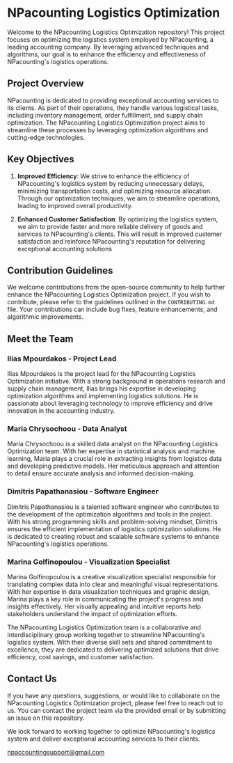 # NPacounting Logistics Optimization

Welcome to the NPacounting Logistics Optimization repository! This project focuses on optimizing the logistics system employed by NPacounting, a leading accounting company. By leveraging advanced techniques and algorithms, our goal is to enhance the efficiency and effectiveness of NPacounting's logistics operations.

## Project Overview

NPacounting is dedicated to providing exceptional accounting services to its clients. As part of their operations, they handle various logistical tasks, including inventory management, order fulfillment, and supply chain optimization. The NPacounting Logistics Optimization project aims to streamline these processes by leveraging optimization algorithms and cutting-edge technologies.

## Key Objectives

1.  **Improved Efficiency**: We strive to enhance the efficiency of NPacounting's logistics system by reducing unnecessary delays, minimizing transportation costs, and optimizing resource allocation. Through our optimization techniques, we aim to streamline operations, leading to improved overall productivity.
    
2.  **Enhanced Customer Satisfaction**: By optimizing the logistics system, we aim to provide faster and more reliable delivery of goods and services to NPacounting's clients. This will result in improved customer satisfaction and reinforce NPacounting's reputation for delivering exceptional accounting solutions
## Contribution Guidelines

We welcome contributions from the open-source community to help further enhance the NPacounting Logistics Optimization project. If you wish to contribute, please refer to the guidelines outlined in the `CONTRIBUTING.md` file. Your contributions can include bug fixes, feature enhancements, and algorithmic improvements.
## Meet the Team

### Ilias Mpourdakos - Project Lead

Ilias Mpourdakos is the project lead for the NPacounting Logistics Optimization initiative. With a strong background in operations research and supply chain management, Ilias brings his expertise in developing optimization algorithms and implementing logistics solutions. He is passionate about leveraging technology to improve efficiency and drive innovation in the accounting industry.

### Maria Chrysochoou - Data Analyst

Maria Chrysochoou is a skilled data analyst on the NPacounting Logistics Optimization team. With her expertise in statistical analysis and machine learning, Maria plays a crucial role in extracting insights from logistics data and developing predictive models. Her meticulous approach and attention to detail ensure accurate analysis and informed decision-making.

### Dimitris Papathanasiou - Software Engineer

Dimitris Papathanasiou is a talented software engineer who contributes to the development of the optimization algorithms and tools in the project. With his strong programming skills and problem-solving mindset, Dimitris ensures the efficient implementation of logistics optimization solutions. He is dedicated to creating robust and scalable software systems to enhance NPacounting's logistics operations.

### Marina Golfinopoulou - Visualization Specialist

Marina Golfinopoulou is a creative visualization specialist responsible for translating complex data into clear and meaningful visual representations. With her expertise in data visualization techniques and graphic design, Marina plays a key role in communicating the project's progress and insights effectively. Her visually appealing and intuitive reports help stakeholders understand the impact of optimization efforts.

The NPacounting Logistics Optimization team is a collaborative and interdisciplinary group working together to streamline NPacounting's logistics system. With their diverse skill sets and shared commitment to excellence, they are dedicated to delivering optimized solutions that drive efficiency, cost savings, and customer satisfaction.
## Contact Us

If you have any questions, suggestions, or would like to collaborate on the NPacounting Logistics Optimization project, please feel free to reach out to us. You can contact the project team via the provided email or by submitting an issue on this repository.

We look forward to working together to optimize NPacounting's logistics system and deliver exceptional accounting services to their clients.

npaccountingsupport@gmail.com